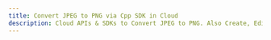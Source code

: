 ---title: Convert JPEG to PNG via Cpp SDK in Clouddescription: Cloud APIs & SDKs to Convert JPEG to PNG. Also Create, Edit & Render Microsoft Word & OpenOffice documents in the Cloud.---